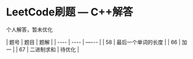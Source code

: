 # LeetCode刷题 — C++解答
个人解答，暂未优化

|  题号  |  题目  |  题解  |
| ---- | ---- | —--- |
| 58 | 最后一个单词的长度 |
| 66 | 加一 |
| 67 | 二进制求和 | 待优化 |
